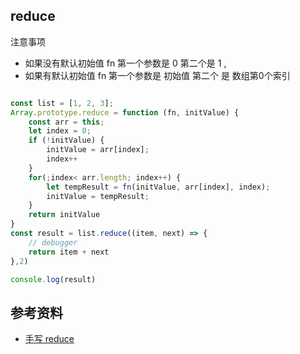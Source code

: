 ## reduce

注意事项

- 如果没有默认初始值 fn 第一个参数是 0 第二个是 1 ,
- 如果有默认初始值 fn 第一个参数是 初始值 第二个 是 数组第0个索引

```js

const list = [1, 2, 3];
Array.prototype.reduce = function (fn, initValue) {
    const arr = this;
    let index = 0;
    if (!initValue) {
        initValue = arr[index];
        index++
    }
    for(;index< arr.length; index++) {
        let tempResult = fn(initValue, arr[index], index);
        initValue = tempResult;
    }
    return initValue
}
const result = list.reduce((item, next) => {
    // debugger
    return item + next
},2)

console.log(result)

```

## 参考资料

- [手写 reduce](https://segmentfault.com/a/1190000021858714)